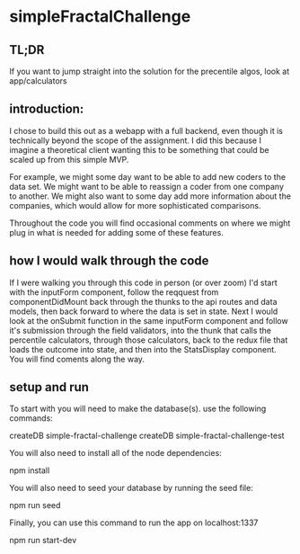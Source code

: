 # simpleFractalChallenge
## TL;DR
If you want to jump straight into the solution for the precentile algos, look at app/calculators

## introduction:
I chose to build this out as a webapp with a full backend, even though it is technically beyond the scope of the assignment.
I did this because I imagine a theoretical client wanting this to be something that could be scaled up from this simple MVP.

For example, we might some day want to be able to add new coders to the data set. 
We might want to be able to reassign a coder from one company to another.
We might also want to some day add more information about the companies, which would allow for more sophisticated comparisons.

Throughout the code you will find occasional comments on where we might plug in what is needed for adding some of these features. 

## how I would walk through the code
If I were walking you through this code in person (or over zoom) I'd start with the inputForm component,
follow the reqquest from componentDidMount back through the thunks to the api routes and data models,
then back forward to where the data is set in state.
Next I would look at the onSubmit function in the same inputForm component and follow it's submission through the field validators,
into the thunk that calls the percentile calculators, through those calculators, back to the redux file that loads the outcome into state, 
and then into the StatsDisplay component. 
You will find coments along the way.


## setup and run
To start with you will need to make the database(s).
use the following commands:

createDB simple-fractal-challenge 
createDB simple-fractal-challenge-test

You will also need to install all of the node dependencies:

npm install

You will also need to seed your database by running the seed file:

npm run seed

Finally, you can use this command to run the app on localhost:1337

npm run start-dev
 

